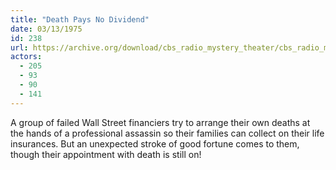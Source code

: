 ```yaml
---
title: "Death Pays No Dividend"
date: 03/13/1975
id: 238
url: https://archive.org/download/cbs_radio_mystery_theater/cbs_radio_mystery_theater-0201-0250.zip/cbs_radio_mystery_theater-0201-0250%2Fcbsrmt_0238_death_pays_no_dividend.mp3
actors:
  - 205
  - 93
  - 90
  - 141
---
```

A group of failed Wall Street financiers try to arrange their own deaths at the hands of a professional assassin so their families can collect on their life insurances. But an unexpected stroke of good fortune comes to them, though their appointment with death is still on!